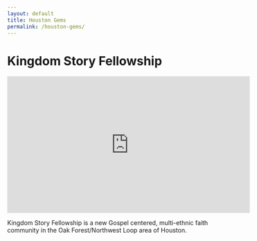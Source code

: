 ```yaml
---
layout: default
title: Houston Gems
permalink: /houston-gems/
---
```


# Kingdom Story Fellowship

<iframe width="560" height="315" src="https://www.youtube.com/embed/Y_816fF-D5I" frameborder="0" allow="accelerometer; autoplay; encrypted-media; gyroscope; picture-in-picture" allowfullscreen=""></iframe>

Kingdom Story Fellowship is a new Gospel centered, multi-ethnic faith community in the Oak Forest/Northwest Loop area of Houston.